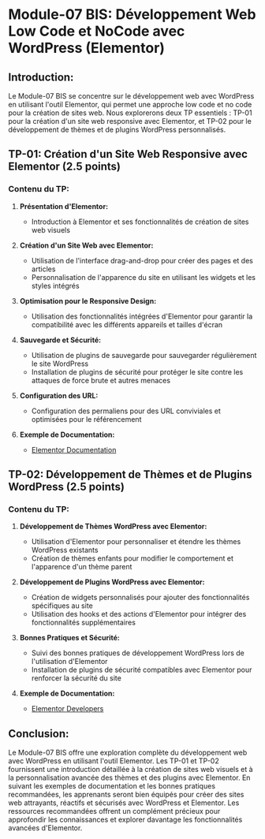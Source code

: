 # Module-07 BIS: Développement Web Low Code et NoCode avec WordPress (Elementor)

## Introduction:
Le Module-07 BIS se concentre sur le développement web avec WordPress en utilisant l'outil Elementor, qui permet une approche low code et no code pour la création de sites web. Nous explorerons deux TP essentiels : TP-01 pour la création d'un site web responsive avec Elementor, et TP-02 pour le développement de thèmes et de plugins WordPress personnalisés.

## TP-01: Création d'un Site Web Responsive avec Elementor (2.5 points)

### Contenu du TP:
1. **Présentation d'Elementor:**
   - Introduction à Elementor et ses fonctionnalités de création de sites web visuels

2. **Création d'un Site Web avec Elementor:**
   - Utilisation de l'interface drag-and-drop pour créer des pages et des articles
   - Personnalisation de l'apparence du site en utilisant les widgets et les styles intégrés

3. **Optimisation pour le Responsive Design:**
   - Utilisation des fonctionnalités intégrées d'Elementor pour garantir la compatibilité avec les différents appareils et tailles d'écran

4. **Sauvegarde et Sécurité:**
   - Utilisation de plugins de sauvegarde pour sauvegarder régulièrement le site WordPress
   - Installation de plugins de sécurité pour protéger le site contre les attaques de force brute et autres menaces

5. **Configuration des URL:**
   - Configuration des permaliens pour des URL conviviales et optimisées pour le référencement

6. **Exemple de Documentation:**
   - [Elementor Documentation](https://elementor.com/help/)

## TP-02: Développement de Thèmes et de Plugins WordPress (2.5 points)

### Contenu du TP:
1. **Développement de Thèmes WordPress avec Elementor:**
   - Utilisation d'Elementor pour personnaliser et étendre les thèmes WordPress existants
   - Création de thèmes enfants pour modifier le comportement et l'apparence d'un thème parent

2. **Développement de Plugins WordPress avec Elementor:**
   - Création de widgets personnalisés pour ajouter des fonctionnalités spécifiques au site
   - Utilisation des hooks et des actions d'Elementor pour intégrer des fonctionnalités supplémentaires

3. **Bonnes Pratiques et Sécurité:**
   - Suivi des bonnes pratiques de développement WordPress lors de l'utilisation d'Elementor
   - Installation de plugins de sécurité compatibles avec Elementor pour renforcer la sécurité du site

4. **Exemple de Documentation:**
   - [Elementor Developers](https://developers.elementor.com/)

## Conclusion:
Le Module-07 BIS offre une exploration complète du développement web avec WordPress en utilisant l'outil Elementor. Les TP-01 et TP-02 fournissent une introduction détaillée à la création de sites web visuels et à la personnalisation avancée des thèmes et des plugins avec Elementor. En suivant les exemples de documentation et les bonnes pratiques recommandées, les apprenants seront bien équipés pour créer des sites web attrayants, réactifs et sécurisés avec WordPress et Elementor. Les ressources recommandées offrent un complément précieux pour approfondir les connaissances et explorer davantage les fonctionnalités avancées d'Elementor.